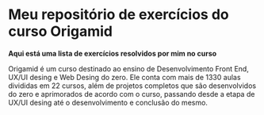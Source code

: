# Meu repositório de exercícios do curso Origamid

**Aqui está uma lista de exercícios resolvidos por mim no curso**

Origamid é um curso destinado ao ensino de Desenvolvimento Front End, UX/UI desing e Web Desing do zero. Ele conta com mais de 1330 aulas divididas em 22 cursos, além de projetos completos que são desenvolvidos do zero e aprimorados de acordo com o curso, passando desde a etapa de UX/UI desing até o desenvolvimento e conclusão do mesmo.